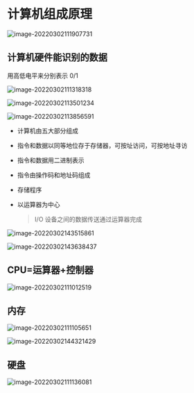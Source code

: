 # 计算机组成原理

![image-20220302111907731](https://gitee.com/GodaKid/note-photos-bed/raw/master/image-20220302111907731.png)

## 计算机硬件能识别的数据

用高低电平来分别表示 0/1 

![image-20220302111318318](https://gitee.com/GodaKid/note-photos-bed/raw/master/image-20220302111318318.png)

![image-20220302113501234](https://gitee.com/GodaKid/note-photos-bed/raw/master/image-20220302113501234.png) 

![image-20220302113856591](https://gitee.com/GodaKid/note-photos-bed/raw/master/image-20220302113856591.png)

- 计算机由五大部分组成

- 指令和数据以同等地位存于存储器，可按址访问，可按地址寻访

- 指令和数据用二进制表示

- 指令由操作码和地址码组成

- 存储程序

- 以运算器为中心

    > I/O 设备之间的数据传送通过运算器完成

![image-20220302143515861](https://gitee.com/GodaKid/note-photos-bed/raw/master/image-20220302143515861.png)

![image-20220302143638437](https://gitee.com/GodaKid/note-photos-bed/raw/master/image-20220302143638437.png)



## CPU=运算器+控制器

![image-20220302111012519](https://gitee.com/GodaKid/note-photos-bed/raw/master/image-20220302111012519.png)

## 内存

![image-20220302111105651](https://gitee.com/GodaKid/note-photos-bed/raw/master/image-20220302111105651.png)

![image-20220302144321429](https://gitee.com/GodaKid/note-photos-bed/raw/master/image-20220302144321429.png)

## 硬盘

![image-20220302111136081](https://gitee.com/GodaKid/note-photos-bed/raw/master/image-20220302111136081.png)